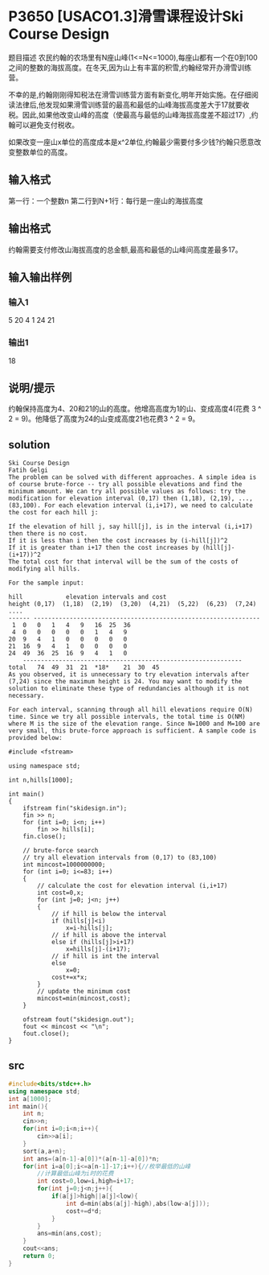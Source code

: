 # P3650 [USACO1.3]滑雪课程设计Ski Course Design
题目描述
农民约翰的农场里有N座山峰(1<=N<=1000),每座山都有一个在0到100之间的整数的海拔高度。在冬天,因为山上有丰富的积雪,约翰经常开办滑雪训练营。

不幸的是,约翰刚刚得知税法在滑雪训练营方面有新变化,明年开始实施。在仔细阅读法律后,他发现如果滑雪训练营的最高和最低的山峰海拔高度差大于17就要收税。因此,如果他改变山峰的高度（使最高与最低的山峰海拔高度差不超过17）,约翰可以避免支付税收。

如果改变一座山x单位的高度成本是x^2单位,约翰最少需要付多少钱?约翰只愿意改变整数单位的高度。

## 输入格式
第一行：一个整数n
第二行到N+1行：每行是一座山的海拔高度

## 输出格式
约翰需要支付修改山海拔高度的总金额,最高和最低的山峰间高度差最多17。

## 输入输出样例
### 输入1
5
20
4
1
24
21
### 输出1
18
## 说明/提示
约翰保持高度为4、20和21的山的高度。他增高高度为1的山、变成高度4(花费 3 ^ 2 = 9)。他降低了高度为24的山变成高度21也花费3 ^ 2 = 9。

## solution
```
Ski Course Design
Fatih Gelgi
The problem can be solved with different approaches. A simple idea is of course brute-force -- try all possible elevations and find the minimum amount. We can try all possible values as follows: try the modification for elevation interval (0,17) then (1,18), (2,19), ..., (83,100). For each elevation interval (i,i+17), we need to calculate the cost for each hill j:

If the elevation of hill j, say hill[j], is in the interval (i,i+17) then there is no cost.
If it is less than i then the cost increases by (i-hill[j])^2
If it is greater than i+17 then the cost increases by (hill[j]-(i+17))^2
The total cost for that interval will be the sum of the costs of modifying all hills.

For the sample input:

hill			elevation intervals and cost
height (0,17)  (1,18)  (2,19)  (3,20)  (4,21)  (5,22)  (6,23)  (7,24) ....
------ ---------------------------------------------------------------
 1	0	0	1	4	9	16	25	36	
 4	0	0	0	0	0	1	4	9
20	9	4	1	0	0	0	0	0
21	16	9	4	1	0	0	0	0
24	49	36	25	16	9	4	1	0
	-------------------------------------------------------------
total	74	49	31	21	*18*	21	30	45
As you observed, it is unnecessary to try elevation intervals after (7,24) since the maximum height is 24. You may want to modify the solution to eliminate these type of redundancies although it is not necessary.

For each interval, scanning through all hill elevations require O(N) time. Since we try all possible intervals, the total time is O(NM) where M is the size of the elevation range. Since N=1000 and M=100 are very small, this brute-force approach is sufficient. A sample code is provided below:

#include <fstream>

using namespace std;

int n,hills[1000];

int main()
{
	ifstream fin("skidesign.in");
	fin >> n;
	for (int i=0; i<n; i++)
		fin >> hills[i];
	fin.close();

	// brute-force search
	// try all elevation intervals from (0,17) to (83,100)
	int mincost=1000000000;
	for (int i=0; i<=83; i++)
	{
		// calculate the cost for elevation interval (i,i+17)
		int cost=0,x;
		for (int j=0; j<n; j++)
		{
			// if hill is below the interval
			if (hills[j]<i)
				x=i-hills[j];
			// if hill is above the interval
			else if (hills[j]>i+17)
				x=hills[j]-(i+17);
			// if hill is int the interval
			else
				x=0;
			cost+=x*x;
		}
		// update the minimum cost
		mincost=min(mincost,cost);
	}

	ofstream fout("skidesign.out");
	fout << mincost << "\n";
	fout.close();
}

```
## src
```c++
#include<bits/stdc++.h>
using namespace std;
int a[1000];
int main(){
	int n;
	cin>>n;
	for(int i=0;i<n;i++){
		cin>>a[i];
	} 
	sort(a,a+n);
	int ans=(a[n-1]-a[0])*(a[n-1]-a[0])*n; 
	for(int i=a[0];i<=a[n-1]-17;i++){//枚举最低的山峰 
		//计算最低山峰为i时的花费 
		int cost=0,low=i,high=i+17;
		for(int j=0;j<n;j++){
			if(a[j]>high||a[j]<low){
				int d=min(abs(a[j]-high),abs(low-a[j]));
				cost+=d*d;
			}
		}	
		ans=min(ans,cost);
	}
	cout<<ans;	
	return 0;
}
```